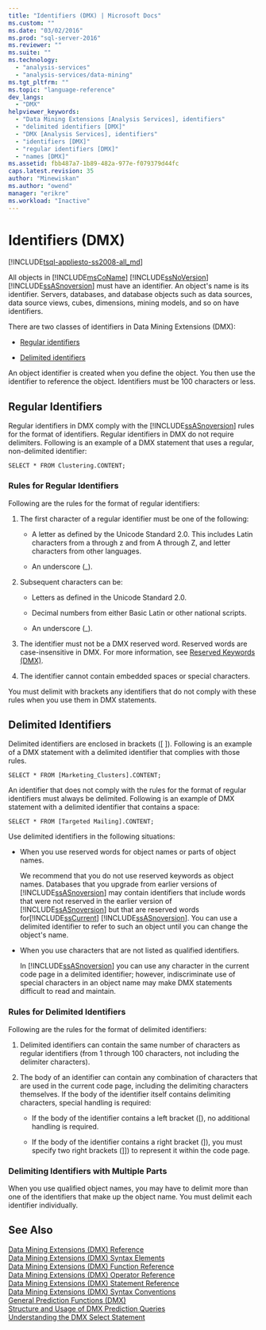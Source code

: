 ```yaml
---
title: "Identifiers (DMX) | Microsoft Docs"
ms.custom: ""
ms.date: "03/02/2016"
ms.prod: "sql-server-2016"
ms.reviewer: ""
ms.suite: ""
ms.technology: 
  - "analysis-services"
  - "analysis-services/data-mining"
ms.tgt_pltfrm: ""
ms.topic: "language-reference"
dev_langs: 
  - "DMX"
helpviewer_keywords: 
  - "Data Mining Extensions [Analysis Services], identifiers"
  - "delimited identifiers [DMX]"
  - "DMX [Analysis Services], identifiers"
  - "identifiers [DMX]"
  - "regular identifiers [DMX]"
  - "names [DMX]"
ms.assetid: fbb487a7-1b89-482a-977e-f079379d44fc
caps.latest.revision: 35
author: "Minewiskan"
ms.author: "owend"
manager: "erikre"
ms.workload: "Inactive"
---
```

# Identifiers (DMX)
[!INCLUDE[tsql-appliesto-ss2008-all_md](../includes/tsql-appliesto-ss2008-all-md.md)]

  All objects in [!INCLUDE[msCoName](../includes/msconame-md.md)] [!INCLUDE[ssNoVersion](../includes/ssnoversion-md.md)] [!INCLUDE[ssASnoversion](../includes/ssasnoversion-md.md)] must have an identifier. An object's name is its identifier. Servers, databases, and database objects such as data sources, data source views, cubes, dimensions, mining models, and so on have identifiers.  
  
 There are two classes of identifiers in Data Mining Extensions (DMX):  
  
-   [Regular identifiers](#RegularIdentifiers)  
  
-   [Delimited identifiers](#DelimitedIdentifiers)  
  
 An object identifier is created when you define the object. You then use the identifier to reference the object. Identifiers must be 100 characters or less.  
  
##  <a name="RegularIdentifiers"></a> Regular Identifiers  
 Regular identifiers in DMX comply with the [!INCLUDE[ssASnoversion](../includes/ssasnoversion-md.md)] rules for the format of identifiers. Regular identifiers in DMX do not require delimiters. Following is an example of a DMX statement that uses a regular, non-delimited identifier:  
  
```  
SELECT * FROM Clustering.CONTENT;  
```  
  
### Rules for Regular Identifiers  
 Following are the rules for the format of regular identifiers:  
  
1.  The first character of a regular identifier must be one of the following:  
  
    -   A letter as defined by the Unicode Standard 2.0. This includes Latin characters from a through z and from A through Z, and letter characters from other languages.  
  
    -   An underscore (_).  
  
2.  Subsequent characters can be:  
  
    -   Letters as defined in the Unicode Standard 2.0.  
  
    -   Decimal numbers from either Basic Latin or other national scripts.  
  
    -   An underscore (_).  
  
3.  The identifier must not be a DMX reserved word. Reserved words are case-insensitive in DMX. For more information, see [Reserved Keywords &#40;DMX&#41;](../dmx/reserved-keywords-dmx.md).  
  
4.  The identifier cannot contain embedded spaces or special characters.  
  
 You must delimit with brackets any identifiers that do not comply with these rules when you use them in DMX statements.  
  
##  <a name="DelimitedIdentifiers"></a> Delimited Identifiers  
 Delimited identifiers are enclosed in brackets ([ ]).  Following is an example of a DMX statement with a delimited identifier that complies with those rules.  
  
```  
SELECT * FROM [Marketing_Clusters].CONTENT;  
```  
  
 An identifier that does not comply with the rules for the format of regular identifiers must always be delimited. Following is an example of DMX statement with a delimited identifier that contains a space:  
  
```  
SELECT * FROM [Targeted Mailing].CONTENT;  
```  
  
 Use delimited identifiers in the following situations:  
  
-   When you use reserved words for object names or parts of object names.  
  
     We recommend that you do not use reserved keywords as object names. Databases that you upgrade from earlier versions of [!INCLUDE[ssASnoversion](../includes/ssasnoversion-md.md)] may contain identifiers that include words that were not reserved in the earlier version of [!INCLUDE[ssASnoversion](../includes/ssasnoversion-md.md)] but that are reserved words for[!INCLUDE[ssCurrent](../includes/sscurrent-md.md)] [!INCLUDE[ssASnoversion](../includes/ssasnoversion-md.md)]. You can use a delimited identifier to refer to such an object until you can change the object's name.  
  
-   When you use characters that are not listed as qualified identifiers.  
  
     In [!INCLUDE[ssASnoversion](../includes/ssasnoversion-md.md)] you can use any character in the current code page in a delimited identifier; however, indiscriminate use of special characters in an object name may make DMX statements difficult to read and maintain.  
  
### Rules for Delimited Identifiers  
 Following are the rules for the format of delimited identifiers:  
  
1.  Delimited identifiers can contain the same number of characters as regular identifiers (from 1 through 100 characters, not including the delimiter characters).  
  
2.  The body of an identifier can contain any combination of characters that are used in the current code page, including the delimiting characters themselves. If the body of the identifier itself contains delimiting characters, special handling is required:  
  
    -   If the body of the identifier contains a left bracket ([), no additional handling is required.  
  
    -   If the body of the identifier contains a right bracket (]), you must specify two right brackets (]]) to represent it within the code page.  
  
### Delimiting Identifiers with Multiple Parts  
 When you use qualified object names, you may have to delimit more than one of the identifiers that make up the object name. You must delimit each identifier individually.  
  
## See Also  
 [Data Mining Extensions &#40;DMX&#41; Reference](../dmx/data-mining-extensions-dmx-reference.md)   
 [Data Mining Extensions &#40;DMX&#41; Syntax Elements](../dmx/data-mining-extensions-dmx-syntax-elements.md)   
 [Data Mining Extensions &#40;DMX&#41; Function Reference](../dmx/data-mining-extensions-dmx-function-reference.md)   
 [Data Mining Extensions &#40;DMX&#41; Operator Reference](../dmx/data-mining-extensions-dmx-operator-reference.md)   
 [Data Mining Extensions &#40;DMX&#41; Statement Reference](../dmx/data-mining-extensions-dmx-statements.md)   
 [Data Mining Extensions &#40;DMX&#41; Syntax Conventions](../dmx/data-mining-extensions-dmx-syntax-conventions.md)   
 [General Prediction Functions &#40;DMX&#41;](../dmx/general-prediction-functions-dmx.md)   
 [Structure and Usage of DMX Prediction Queries](../dmx/structure-and-usage-of-dmx-prediction-queries.md)   
 [Understanding the DMX Select Statement](../dmx/understanding-the-dmx-select-statement.md)  
  
  

